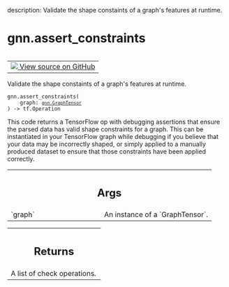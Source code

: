 description: Validate the shape constaints of a graph's features at runtime.

<div itemscope itemtype="http://developers.google.com/ReferenceObject">
<meta itemprop="name" content="gnn.assert_constraints" />
<meta itemprop="path" content="Stable" />
</div>

# gnn.assert_constraints

<!-- Insert buttons and diff -->

<table class="tfo-notebook-buttons tfo-api nocontent" align="left">
<td>
  <a target="_blank" href="https://github.com/tensorflow/gnn/tree/master/tensorflow_gnn/graph/schema_validation.py#L249-L267">
    <img src="https://www.tensorflow.org/images/GitHub-Mark-32px.png" />
    View source on GitHub
  </a>
</td>
</table>



Validate the shape constaints of a graph's features at runtime.

<pre class="devsite-click-to-copy prettyprint lang-py tfo-signature-link">
<code>gnn.assert_constraints(
    graph: <a href="../gnn/GraphTensor.md"><code>gnn.GraphTensor</code></a>
) -> tf.Operation
</code></pre>



<!-- Placeholder for "Used in" -->

This code returns a TensorFlow op with debugging assertions that ensure the
parsed data has valid shape constraints for a graph. This can be instantiated
in your TensorFlow graph while debugging if you believe that your data may be
incorrectly shaped, or simply applied to a manually produced dataset to ensure
that those constraints have been applied correctly.

<!-- Tabular view -->
 <table class="responsive fixed orange">
<colgroup><col width="214px"><col></colgroup>
<tr><th colspan="2"><h2 class="add-link">Args</h2></th></tr>

<tr>
<td>
`graph`
</td>
<td>
An instance of a `GraphTensor`.
</td>
</tr>
</table>



<!-- Tabular view -->
 <table class="responsive fixed orange">
<colgroup><col width="214px"><col></colgroup>
<tr><th colspan="2"><h2 class="add-link">Returns</h2></th></tr>
<tr class="alt">
<td colspan="2">
A list of check operations.
</td>
</tr>

</table>

